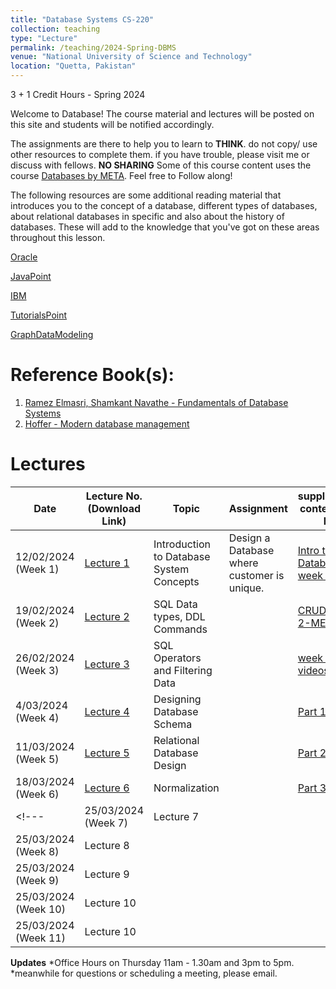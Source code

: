 ```yaml
---
title: "Database Systems CS-220"
collection: teaching
type: "Lecture"
permalink: /teaching/2024-Spring-DBMS
venue: "National University of Science and Technology"
location: "Quetta, Pakistan"
---
```


3 + 1 Credit Hours - Spring 2024

<!---
Database Systems CS-220
======
-->

Welcome to Database! 
The course material and lectures will be posted on this site and students will be notified accordingly. 

The assignments are there to help you to learn to **THINK**. do not copy/ use other resources to complete them. if you have trouble, please visit me or discuss with fellows. **NO SHARING** 
Some of this course content uses the course [Databases by META](https://www.coursera.org/learn/introduction-to-databases). Feel free to Follow along! 

The following resources are some additional reading material that introduces you to the concept of a database, different types of databases, about relational databases in specific and also about the history of databases. These will add to the knowledge that you've got on these areas throughout this lesson.

[Oracle](https://www.oracle.com/uk/database/what-is-database/)

[JavaPoint](https://www.javatpoint.com/types-of-databases)

[IBM](https://www.ibm.com/cloud/learn/relational-databases)

[TutorialsPoint](https://www.tutorialspoint.com/Types-of-databases)

[GraphDataModeling](http://graphdatamodeling.com/GraphDataModeling/History.html)

<!---[Grades](https://github.com/kashifliaqat/kashifliaqat.github.io/raw/master/files/fall_2021/Grading_PP.pdf)

[Formula Sheet - Final Term](https://github.com/kashifliaqat/kashifliaqat.github.io/raw/master/files/fall_2021/PP_final_Formula_Sheet.pdf)
-->

Reference Book(s): 
======

1. [Ramez Elmasri, Shamkant Navathe - Fundamentals of Database Systems](https://github.com/Saniya-Ashraf/saniya-ashraf.github.io/blob/master/DBMS/Ramez%20Elmasri%2C%20Shamkant%20Navathe%20-%20Fundamentals%20of%20Database%20Systems-Pearson%20(2016).pdf)
2. [Hoffer - Modern database management](https://drive.google.com/file/d/1Fv0KBHCzwKgB3H99ckeG0oegdRDLLv5Z/view?usp=sharing)


Lectures
======


| **Date**   | **Lecture No. (Download Link)**                                                                                      | **Topic**                            |**Assignment**| **supplementary content/Video links**|
|------------|----------------------------------------------------------------------------------------------------------------------|--------------------------------------|--------------|--------------------------|
| 12/02/2024 (Week 1) | [Lecture 1]() |Introduction to Database System Concepts|Design a Database where customer is unique. |[Intro to Databases - week 1-META](https://www.coursera.org/learn/introduction-to-databases/home/week/1) | 
| 19/02/2024 (Week 2) | [Lecture 2]() |SQL Data types, DDL Commands||[CRUD - week 2-META](https://www.coursera.org/learn/introduction-to-databases/home/week/2)| 
| 26/02/2024 (Week 3) | [Lecture 3]() |SQL Operators and Filtering Data||[week 3 videos-META](https://www.coursera.org/learn/introduction-to-databases/home/week/3)|
| 4/03/2024 (Week 4)  | [Lecture 4]() |Designing Database Schema||[Part 1-META](https://www.coursera.org/learn/introduction-to-databases/home/week/4)|
| 11/03/2024 (Week 5) | [Lecture 5]() |Relational Database Design||[Part 2-META](https://www.coursera.org/learn/introduction-to-databases/home/week/4)|
|18/03/2024 (Week 6)|[Lecture 6]() |Normalization||[Part 3-META](https://www.coursera.org/learn/introduction-to-databases/home/week/4)|
<!---| 25/03/2024 (Week 7)| Lecture 7 ||||
| 25/03/2024 (Week 8)| Lecture 8 ||||
| 25/03/2024 (Week 9)| Lecture 9 ||||
| 25/03/2024 (Week 10)| Lecture 10 ||||
| 25/03/2024 (Week 11)| Lecture 10 ||||-->

**Updates**
*Office Hours on Thursday 11am - 1.30am and 3pm to 5pm.
*meanwhile for questions or scheduling a meeting, please email.
